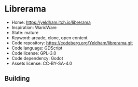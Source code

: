 # Librerama

- Home: https://yeldham.itch.io/librerama
- Inspiration: WarioWare
- State: mature
- Keyword: arcade, clone, open content
- Code repository: https://codeberg.org/Yeldham/librerama.git
- Code language: GDScript
- Code license: GPL-3.0
- Code dependency: Godot
- Assets license: CC-BY-SA-4.0

## Building
